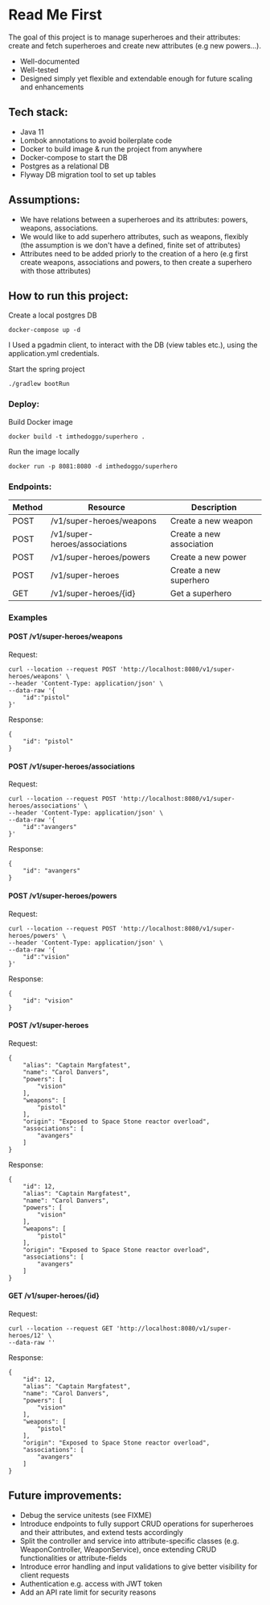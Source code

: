# Read Me First
The goal of this project is to manage superheroes and their attributes:
create and fetch superheroes and create new attributes (e.g new powers...).
* Well-documented
* Well-tested
* Designed simply yet flexible and extendable enough for future scaling and enhancements

## Tech stack:
* Java 11
* Lombok annotations to avoid boilerplate code
* Docker to build image & run the project from anywhere
* Docker-compose to start the DB
* Postgres as a relational DB
* Flyway DB migration tool to set up tables

## Assumptions:
* We have relations between a superheroes and its attributes: powers, weapons, associations. 
* We would like to add superhero attributes, such as weapons, flexibly (the assumption is we don't have a defined, finite set of attributes)
* Attributes need to be added priorly to the creation of a hero (e.g first create weapons, associations and powers, to then create a superhero with those attributes)


## How to run this project:
Create a local postgres DB
```
docker-compose up -d
```
I Used a pgadmin client, to interact with the DB (view tables etc.), using the application.yml credentials.

Start the spring project
```
./gradlew bootRun
```

### Deploy:
Build Docker image
```
docker build -t imthedoggo/superhero .
```
Run the image locally
```
docker run -p 8081:8080 -d imthedoggo/superhero 
```

### Endpoints:

| Method  | Resource                      | Description              |
|---------|-------------------------------|--------------------------|
| POST    | /v1/super-heroes/weapons      | Create a new weapon      |
| POST    | /v1/super-heroes/associations | Create a new association |
| POST    | /v1/super-heroes/powers       | Create a new power       |
| POST    | /v1/super-heroes              | Create a new superhero   |
| GET     | /v1/super-heroes/{id}         | Get a superhero          |


### Examples

#### POST /v1/super-heroes/weapons
Request:
```
curl --location --request POST 'http://localhost:8080/v1/super-heroes/weapons' \
--header 'Content-Type: application/json' \
--data-raw '{
    "id":"pistol"
}'
```
Response:
```
{
    "id": "pistol"
}
```
#### POST /v1/super-heroes/associations
Request:
```
curl --location --request POST 'http://localhost:8080/v1/super-heroes/associations' \
--header 'Content-Type: application/json' \
--data-raw '{
    "id":"avangers"
}'
```
Response:
```
{
    "id": "avangers"
}
```
#### POST /v1/super-heroes/powers
Request:
```
curl --location --request POST 'http://localhost:8080/v1/super-heroes/powers' \
--header 'Content-Type: application/json' \
--data-raw '{
    "id":"vision"
}'
```
Response:
```
{
    "id": "vision"
}
```
#### POST /v1/super-heroes
Request:
```
{
    "alias": "Captain Margfatest",
    "name": "Carol Danvers",
    "powers": [
        "vision"
    ],
    "weapons": [
        "pistol"
    ],
    "origin": "Exposed to Space Stone reactor overload",
    "associations": [
        "avangers"
    ]
}
```
Response:
```
{
    "id": 12,
    "alias": "Captain Margfatest",
    "name": "Carol Danvers",
    "powers": [
        "vision"
    ],
    "weapons": [
        "pistol"
    ],
    "origin": "Exposed to Space Stone reactor overload",
    "associations": [
        "avangers"
    ]
}
```
#### GET /v1/super-heroes/{id}
Request:
```
curl --location --request GET 'http://localhost:8080/v1/super-heroes/12' \
--data-raw ''
```
Response:
```
{
    "id": 12,
    "alias": "Captain Margfatest",
    "name": "Carol Danvers",
    "powers": [
        "vision"
    ],
    "weapons": [
        "pistol"
    ],
    "origin": "Exposed to Space Stone reactor overload",
    "associations": [
        "avangers"
    ]
}
```

## Future improvements:
* Debug the service unitests (see FIXME)
* Introduce endpoints to fully support CRUD operations for superheroes and their attributes, and extend tests accordingly
* Split the controller and service into attribute-specific classes (e.g. WeaponController, WeaponService), once extending CRUD functionalities or attribute-fields
* Introduce error handling and input validations to give better visibility for client requests
* Authentication e.g. access with JWT token
* Add an API rate limit for security reasons